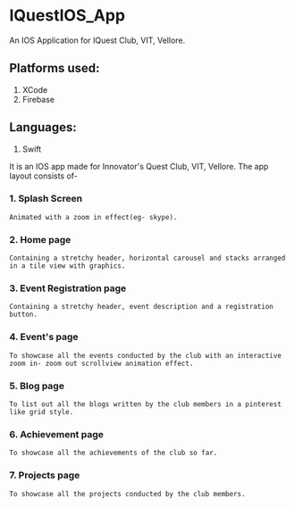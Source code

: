 # IQuestIOS_App
An IOS Application for IQuest Club, VIT, Vellore.

## Platforms used:
1. XCode
2. Firebase

## Languages:
1. Swift

It is an IOS app made for Innovator's Quest Club, VIT, Vellore. The app layout consists of-
### 1. Splash Screen 
    Animated with a zoom in effect(eg- skype).
    
### 2. Home page 
    Containing a stretchy header, horizontal carousel and stacks arranged in a tile view with graphics.
    
### 3. Event Registration page 
    Containing a stretchy header, event description and a registration button.
    
### 4. Event's page 
    To showcase all the events conducted by the club with an interactive zoom in- zoom out scrollview animation effect.
    
### 5. Blog page
    To list out all the blogs written by the club members in a pinterest like grid style.
    
### 6. Achievement page
    To showcase all the achievements of the club so far.
    
### 7. Projects page
    To showcase all the projects conducted by the club members.
    

